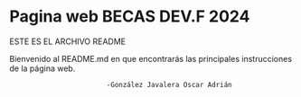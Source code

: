 # Pagina web BECAS DEV.F 2024

ESTE ES EL ARCHIVO README 

Bienvenido al README.md en que encontrarás las principales instrucciones de la página web.


                            -González Javalera Oscar Adrián